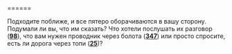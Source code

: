 ======

Подходите поближе, и все пятеро оборачиваются в вашу сторону. Подумали ли вы, что им сказать? Что хотели послушать их разговор ([**98**](#n_98)), что вам нужен проводник через болота ([**347**](#n_347)) или просто спросите, есть ли дорога через топи ([**25**](#n_25))?

